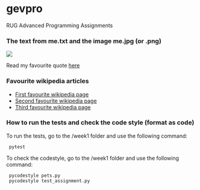 # gevpro
RUG Advanced Programming Assignments

### The text from me.txt and the image me.jpg (or .png)
 ![](week1/me.png)

Read my favourite quote [here](week1/me.txt)

### Favourite wikipedia articles
* [First favourite wikipedia page](https://nl.wikipedia.org/wiki/Rijksuniversiteit_Groningen)
* [Second favourite wikipedia page](https://nl.wikipedia.org/wiki/FC_Groningen)
* [Third favourite wikipedia page](https://nl.wikipedia.org/wiki/Eierbal)


### How to run the tests and check the code style (format as code)
To run the tests, go to the /week1 folder and use the following command:

	 pytest

To check the codestyle, go to the /week1 folder and use the following command:

	 pycodestyle pets.py
	 pycodestyle test_assignment.py
